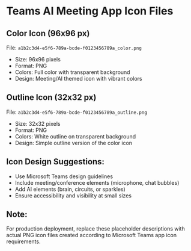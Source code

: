 # Teams AI Meeting App Icon Files

## Color Icon (96x96 px)
File: `a1b2c3d4-e5f6-789a-bcde-f0123456789a_color.png`
- Size: 96x96 pixels
- Format: PNG
- Colors: Full color with transparent background
- Design: Meeting/AI themed icon with vibrant colors

## Outline Icon (32x32 px)  
File: `a1b2c3d4-e5f6-789a-bcde-f0123456789a_outline.png`
- Size: 32x32 pixels
- Format: PNG
- Colors: White outline on transparent background
- Design: Simple outline version of the color icon

## Icon Design Suggestions:
- Use Microsoft Teams design guidelines
- Include meeting/conference elements (microphone, chat bubbles)
- Add AI elements (brain, circuits, or sparkles)
- Ensure accessibility and visibility at small sizes

## Note:
For production deployment, replace these placeholder descriptions with actual PNG icon files created according to Microsoft Teams app icon requirements.

